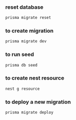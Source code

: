 ### reset database
```bash
prisma migrate reset
```

### to create migration 
```bash
prisma migrate dev
```
### to run seed
```bash
prisma db seed
```
### to create nest resource
```bash
nest g resource
```

### to deploy a new migration 
```powershell
prisma migrate deploy
``` 